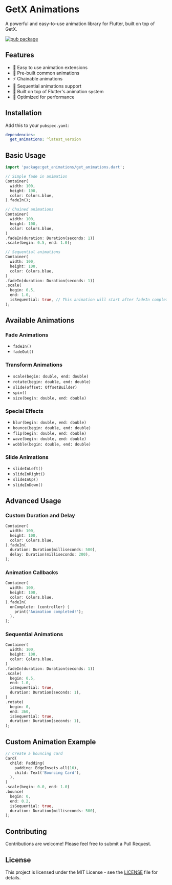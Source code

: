 
# GetX Animations

A powerful and easy-to-use animation library for Flutter, built on top of GetX.

[![pub package](https://img.shields.io/pub/v/get_animations.svg)](https://pub.dev/packages/get_animations)

## Features

- 🚀 Easy to use animation extensions
- 🎯 Pre-built common animations
- ⚡ Chainable animations
- 🔄 Sequential animations support
- 💪 Built on top of Flutter's animation system
- 📱 Optimized for performance

## Installation

Add this to your `pubspec.yaml`:

```yaml
dependencies:
  get_animations: ^latest_version
```

## Basic Usage

```dart
import 'package:get_animations/get_animations.dart';

// Simple fade in animation
Container(
  width: 100,
  height: 100,
  color: Colors.blue,
).fadeIn();

// Chained animations
Container(
  width: 100,
  height: 100,
  color: Colors.blue,
)
.fadeIn(duration: Duration(seconds: 1))
.scale(begin: 0.5, end: 1.0);

// Sequential animations
Container(
  width: 100,
  height: 100,
  color: Colors.blue,
)
.fadeIn(duration: Duration(seconds: 1))
.scale(
  begin: 0.5, 
  end: 1.0,
  isSequential: true, // This animation will start after fadeIn completes
);
```

## Available Animations

### Fade Animations
- `fadeIn()`
- `fadeOut()`

### Transform Animations
- `scale(begin: double, end: double)`
- `rotate(begin: double, end: double)`
- `slide(offset: OffsetBuilder)`
- `spin()`
- `size(begin: double, end: double)`

### Special Effects
- `blur(begin: double, end: double)`
- `bounce(begin: double, end: double)`
- `flip(begin: double, end: double)`
- `wave(begin: double, end: double)`
- `wobble(begin: double, end: double)`

### Slide Animations
- `slideInLeft()`
- `slideInRight()`
- `slideInUp()`
- `slideInDown()`

## Advanced Usage

### Custom Duration and Delay

```dart
Container(
  width: 100,
  height: 100,
  color: Colors.blue,
).fadeIn(
  duration: Duration(milliseconds: 500),
  delay: Duration(milliseconds: 200),
);
```

### Animation Callbacks

```dart
Container(
  width: 100,
  height: 100,
  color: Colors.blue,
).fadeIn(
  onComplete: (controller) {
    print('Animation completed!');
  },
);
```

### Sequential Animations

```dart
Container(
  width: 100,
  height: 100,
  color: Colors.blue,
)
.fadeIn(duration: Duration(seconds: 1))
.scale(
  begin: 0.5,
  end: 1.0,
  isSequential: true,
  duration: Duration(seconds: 1),
)
.rotate(
  begin: 0,
  end: 360,
  isSequential: true,
  duration: Duration(seconds: 1),
);
```

## Custom Animation Example

```dart
// Create a bouncing card
Card(
  child: Padding(
    padding: EdgeInsets.all(16),
    child: Text('Bouncing Card'),
  ),
)
.scale(begin: 0.0, end: 1.0)
.bounce(
  begin: 0,
  end: 0.2,
  isSequential: true,
  duration: Duration(milliseconds: 500),
);
```

## Contributing

Contributions are welcome! Please feel free to submit a Pull Request.

## License

This project is licensed under the MIT License - see the [LICENSE](LICENSE) file for details.
```


